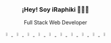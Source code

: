 <p align="center" width="300">
   <!-- <img align="center" width="200" src="" /> -->
   <h3 align="center">¡Hey! Soy iRaphiki 👨🏻‍💻</h3>
</p>
<p align="center">Full Stack Web Developer</p>

<p align="center">
  <a href="https://laravel.com/" target="_blank">
    <img width="5%" src="https://www.svgrepo.com/show/353985/laravel.svg" alt="Laravel"/>
  </a>
  <a href="https://fastapi.tiangolo.com/" target="_blank">
    <img width="5%" src="https://www.svgrepo.com/show/330413/fastapi.svg" alt="FastAPI"/>
  </a>
  <a href="https://www.python.org/" target="_blank">
    <img width="5%" alt="Python" src="https://www.svgrepo.com/show/374016/python.svg"/>
  </a>
  <a href="https://www.typescriptlang.org/" target="_blank">
    <img width="5%" alt="TypeScript" src="https://www.svgrepo.com/show/374146/typescript-official.svg"/>
  </a>
  <a href="https://www.mysql.com/" target="_blank">
    <img width="5%" alt="MySQL" src="https://www.svgrepo.com/show/373848/mysql.svg"/>
  </a>
  <a href="https://www.mongodb.com/" target="_blank">
    <img width="5%" alt="MongoDB" src="https://www.svgrepo.com/show/373845/mongo.svg"/>
  </a>
  <a href="https://www.postgresql.org/" target="_blank">
    <img width="5%" alt="PostgreSQL" src="https://www.svgrepo.com/show/354200/postgresql.svg"/>
  </a>
  <a href="https://www.jenkins.io/" target="_blank">
    <img width="5%" alt="Jenkins" src="https://www.svgrepo.com/show/353929/jenkins.svg"/>
  </a>
  <a href="https://www.docker.com/" target="_blank">
    <img width="5%" alt="Docker" src="https://www.svgrepo.com/show/373553/docker.svg"/>
  </a>
  <a href="https://git-scm.com/" target="_blank">
    <img width="5%" alt="Git" src="https://www.svgrepo.com/show/373624/git2.svg"/>
  </a>
</p>

